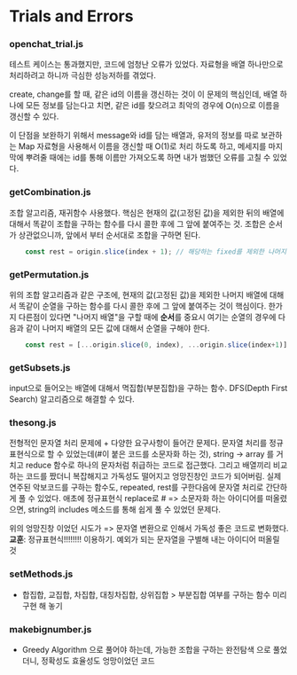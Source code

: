 # Trials and Errors
### openchat_trial.js
테스트 케이스는 통과했지만, 코드에 엄청난 오류가 있었다. 자료형을 배열 하나만으로 처리하려고 하니까 극심한 성능저하를 겪었다.

create, change를 할 때, 같은 id의 이름을 갱신하는 것이 이 문제의 핵심인데, 배열 하나에 모든 정보를 담는다고 치면, 같은 id를 찾으려고 최악의 경우에 O(n)으로 이름을 갱신할 수 있다. 

이 단점을 보완하기 위해서 message와 id를 담는 배열과, 유저의 정보를 따로 보관하는 Map 자료형을 사용해서 이름을 갱신할 때 O(1)로 처리 하도록 하고, 메세지를 마지막에 뿌려줄 때에는 id를 통해 이름만 가져오도록 하면 내가 범했던 오류를 고칠 수 있었다.

### getCombination.js
조합 알고리즘, 재귀함수 사용했다. 핵심은 현재의 값(고정된 값)을 제외한 뒤의 배열에 대해서 똑같이 조합을 구하는 함수를 다시 콜한 후에 그 앞에 붙여주는 것. 조합은 순서가 상관없으니까, 앞에서 부터 순서대로 조합을 구하면 된다.
```javascript
    const rest = origin.slice(index + 1); // 해당하는 fixed를 제외한 나머지 뒤
```

### getPermutation.js
위의 조합 알고리즘과 같은 구조에, 현재의 값(고정된 값)을 제외한 나머지 배열에 대해서 똑같이 순열을 구하는 함수를 다시 콜한 후에 그 앞에 붙여주는 것이 핵심이다. 한가지 다른점이 있다면 "나머지 배열"을 구할 때에 **순서**를 중요시 여기는 순열의 경우에 다음과 같이 나머지 배열의 모든 값에 대해서 순열을 구해야 한다.
```javascript
    const rest = [...origin.slice(0, index), ...origin.slice(index+1)] // 해당하는 fixed를 제외한 나머지 배열 
```

### getSubsets.js
input으로 들어오는 배열에 대해서 멱집합(부분집합)을 구하는 함수. DFS(Depth First Search) 알고리즘으로 해결할 수 있다.

### thesong.js
전형적인 문자열 처리 문제에 + 다양한 요구사항이 들어간 문제다.
문자열 처리를 정규표현식으로 할 수 있었는데(#이 붙은 코드를 소문자화 하는 것), string -> array 를 거치고 reduce 함수로 하나의 문자처럼 취급하는 코드로 접근했다. 그리고 배열끼리 비교하는 코드를 짰더니 복잡해지고 가독성도 떨어지고 엉망진창인 코드가 되어버림.
실제 연주된 악보코드를 구하는 함수도, repeated, rest를 구한다음에 문자열 처리로 간단하게 풀 수 있었다.
애초에 정규표현식 replace로 # => 소문자화 하는 아이디어를 떠올렸으면, string의 includes 메소드를 통해 쉽게 풀 수 있었던 문제다.

위의 엉망진창 이었던 시도가 => 문자열 변환으로 인해서 가독성 좋은 코드로 변화했다. 
**교훈**: 정규표현식!!!!!!!! 이용하기. 예외가 되는 문자열을 구별해 내는 아이디어 떠올릴 것

### setMethods.js
- 합집합, 교집합, 차집합, 대칭차집합, 상위집합 > 부분집합 여부를 구하는 함수 미리 구현 해 놓기

### makebignumber.js 
- Greedy Algorithm 으로 풀어야 하는데, 가능한 조합을 구하는 완전탐색 으로 풀었더니, 정확성도 효율성도 엉망이었던 코드
